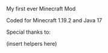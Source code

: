 My first ever Minecraft Mod

Coded for Minecraft 1.19.2 and Java 17

Special thanks to:

(insert helpers here)

